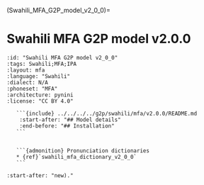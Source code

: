 
(Swahili_MFA_G2P_model_v2_0_0)=
# Swahili MFA G2P model v2.0.0

``````{g2p} Swahili MFA G2P model v2.0.0
:id: "Swahili MFA G2P model v2_0_0"
:tags: Swahili;MFA;IPA
:layout: mfa
:language: "Swahili"
:dialect: N/A
:phoneset: "MFA"
:architecture: pynini
:license: "CC BY 4.0"

   ```{include} ../../../../g2p/swahili/mfa/v2.0.0/README.md
    :start-after: "## Model details"
    :end-before: "## Installation"
   ```


   ```{admonition} Pronunciation dictionaries
   * {ref}`swahili_mfa_dictionary_v2_0_0`
   ```
``````

```{include} ../../../../g2p/swahili/mfa/v2.0.0/README.md
:start-after: "new)."
```
